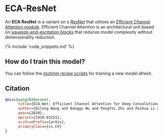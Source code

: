 # ECA-ResNet

An **ECA ResNet** is a variant on a [ResNet](https://paperswithcode.com/method/resnet) that utilises an [Efficient Channel Attention module](https://paperswithcode.com/method/efficient-channel-attention). Efficient Channel Attention is an architectural unit based on [squeeze-and-excitation blocks](https://paperswithcode.com/method/squeeze-and-excitation-block) that reduces model complexity without dimensionality reduction. 

{% include 'code_snippets.md' %}

## How do I train this model?

You can follow the [mytimm recipe scripts](https://rwightman.github.io/pytorch-image-models/scripts/) for training a new model afresh.

## Citation

```BibTeX
@misc{wang2020ecanet,
      title={ECA-Net: Efficient Channel Attention for Deep Convolutional Neural Networks}, 
      author={Qilong Wang and Banggu Wu and Pengfei Zhu and Peihua Li and Wangmeng Zuo and Qinghua Hu},
      year={2020},
      eprint={1910.03151},
      archivePrefix={arXiv},
      primaryClass={cs.CV}
}
```

<!--
Type: model-index
Collections:
- Name: ECAResNet
  Paper:
    Title: 'ECA-Net: Efficient Channel Attention for Deep Convolutional Neural Networks'
    URL: https://paperswithcode.com/paper/eca-net-efficient-channel-attention-for-deep
Models:
- Name: ecaresnet101d
  In Collection: ECAResNet
  Metadata:
    FLOPs: 10377193728
    Parameters: 44570000
    File Size: 178815067
    Architecture:
    - 1x1 Convolution
    - Batch Normalization
    - Bottleneck Residual Block
    - Convolution
    - Efficient Channel Attention
    - Global Average Pooling
    - Max Pooling
    - ReLU
    - Residual Block
    - Residual Connection
    - Softmax
    - Squeeze-and-Excitation Block
    Tasks:
    - Image Classification
    Training Techniques:
    - SGD with Momentum
    - Weight Decay
    Training Data:
    - ImageNet
    Training Resources: 4x RTX 2080Ti GPUs
    ID: ecaresnet101d
    LR: 0.1
    Epochs: 100
    Layers: 101
    Crop Pct: '0.875'
    Batch Size: 256
    Image Size: '224'
    Weight Decay: 0.0001
    Interpolation: bicubic
  Code: https://github.com/rwightman/pytorch-image-models/blob/a7f95818e44b281137503bcf4b3e3e94d8ffa52f/mytimm/models/resnet.py#L1087
  Weights: https://imvl-automl-sh.oss-cn-shanghai.aliyuncs.com/darts/hyperml/hyperml/job_45402/outputs/ECAResNet101D_281c5844.pth
  Results:
  - Task: Image Classification
    Dataset: ImageNet
    Metrics:
      Top 1 Accuracy: 82.18%
      Top 5 Accuracy: 96.06%
- Name: ecaresnet101d_pruned
  In Collection: ECAResNet
  Metadata:
    FLOPs: 4463972081
    Parameters: 24880000
    File Size: 99852736
    Architecture:
    - 1x1 Convolution
    - Batch Normalization
    - Bottleneck Residual Block
    - Convolution
    - Efficient Channel Attention
    - Global Average Pooling
    - Max Pooling
    - ReLU
    - Residual Block
    - Residual Connection
    - Softmax
    - Squeeze-and-Excitation Block
    Tasks:
    - Image Classification
    Training Techniques:
    - SGD with Momentum
    - Weight Decay
    Training Data:
    - ImageNet
    ID: ecaresnet101d_pruned
    Layers: 101
    Crop Pct: '0.875'
    Image Size: '224'
    Interpolation: bicubic
  Code: https://github.com/rwightman/pytorch-image-models/blob/a7f95818e44b281137503bcf4b3e3e94d8ffa52f/mytimm/models/resnet.py#L1097
  Weights: https://imvl-automl-sh.oss-cn-shanghai.aliyuncs.com/darts/hyperml/hyperml/job_45610/outputs/ECAResNet101D_P_75a3370e.pth
  Results:
  - Task: Image Classification
    Dataset: ImageNet
    Metrics:
      Top 1 Accuracy: 80.82%
      Top 5 Accuracy: 95.64%
- Name: ecaresnet50d
  In Collection: ECAResNet
  Metadata:
    FLOPs: 5591090432
    Parameters: 25580000
    File Size: 102579290
    Architecture:
    - 1x1 Convolution
    - Batch Normalization
    - Bottleneck Residual Block
    - Convolution
    - Efficient Channel Attention
    - Global Average Pooling
    - Max Pooling
    - ReLU
    - Residual Block
    - Residual Connection
    - Softmax
    - Squeeze-and-Excitation Block
    Tasks:
    - Image Classification
    Training Techniques:
    - SGD with Momentum
    - Weight Decay
    Training Data:
    - ImageNet
    Training Resources: 4x RTX 2080Ti GPUs
    ID: ecaresnet50d
    LR: 0.1
    Epochs: 100
    Layers: 50
    Crop Pct: '0.875'
    Batch Size: 256
    Image Size: '224'
    Weight Decay: 0.0001
    Interpolation: bicubic
  Code: https://github.com/rwightman/pytorch-image-models/blob/a7f95818e44b281137503bcf4b3e3e94d8ffa52f/mytimm/models/resnet.py#L1045
  Weights: https://imvl-automl-sh.oss-cn-shanghai.aliyuncs.com/darts/hyperml/hyperml/job_45402/outputs/ECAResNet50D_833caf58.pth
  Results:
  - Task: Image Classification
    Dataset: ImageNet
    Metrics:
      Top 1 Accuracy: 80.61%
      Top 5 Accuracy: 95.31%
- Name: ecaresnet50d_pruned
  In Collection: ECAResNet
  Metadata:
    FLOPs: 3250730657
    Parameters: 19940000
    File Size: 79990436
    Architecture:
    - 1x1 Convolution
    - Batch Normalization
    - Bottleneck Residual Block
    - Convolution
    - Efficient Channel Attention
    - Global Average Pooling
    - Max Pooling
    - ReLU
    - Residual Block
    - Residual Connection
    - Softmax
    - Squeeze-and-Excitation Block
    Tasks:
    - Image Classification
    Training Techniques:
    - SGD with Momentum
    - Weight Decay
    Training Data:
    - ImageNet
    ID: ecaresnet50d_pruned
    Layers: 50
    Crop Pct: '0.875'
    Image Size: '224'
    Interpolation: bicubic
  Code: https://github.com/rwightman/pytorch-image-models/blob/a7f95818e44b281137503bcf4b3e3e94d8ffa52f/mytimm/models/resnet.py#L1055
  Weights: https://imvl-automl-sh.oss-cn-shanghai.aliyuncs.com/darts/hyperml/hyperml/job_45899/outputs/ECAResNet50D_P_9c67f710.pth
  Results:
  - Task: Image Classification
    Dataset: ImageNet
    Metrics:
      Top 1 Accuracy: 79.71%
      Top 5 Accuracy: 94.88%
- Name: ecaresnetlight
  In Collection: ECAResNet
  Metadata:
    FLOPs: 5276118784
    Parameters: 30160000
    File Size: 120956612
    Architecture:
    - 1x1 Convolution
    - Batch Normalization
    - Bottleneck Residual Block
    - Convolution
    - Efficient Channel Attention
    - Global Average Pooling
    - Max Pooling
    - ReLU
    - Residual Block
    - Residual Connection
    - Softmax
    - Squeeze-and-Excitation Block
    Tasks:
    - Image Classification
    Training Techniques:
    - SGD with Momentum
    - Weight Decay
    Training Data:
    - ImageNet
    ID: ecaresnetlight
    Crop Pct: '0.875'
    Image Size: '224'
    Interpolation: bicubic
  Code: https://github.com/rwightman/pytorch-image-models/blob/a7f95818e44b281137503bcf4b3e3e94d8ffa52f/mytimm/models/resnet.py#L1077
  Weights: https://imvl-automl-sh.oss-cn-shanghai.aliyuncs.com/darts/hyperml/hyperml/job_45402/outputs/ECAResNetLight_4f34b35b.pth
  Results:
  - Task: Image Classification
    Dataset: ImageNet
    Metrics:
      Top 1 Accuracy: 80.46%
      Top 5 Accuracy: 95.25%
-->
